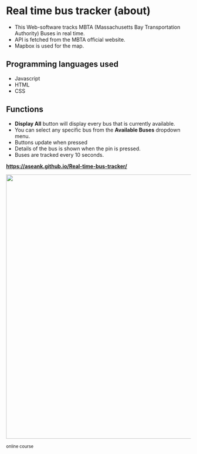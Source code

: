 # Real time bus tracker (about)
- This Web-software tracks MBTA (Massachusetts Bay Transportation Authority) Buses in real time.
- API is fetched from the MBTA official website.
- Mapbox is used for the map.

## Programming languages used
- Javascript
- HTML
- CSS

## Functions
- **Display All** button will display every bus that is currently available.
- You can select any specific bus from the **Available Buses** dropdown menu.
- Buttons update when pressed
- Details of the bus is shown when the pin is pressed.
- Buses are tracked every 10 seconds.

**https://aseank.github.io/Real-time-bus-tracker/**

<img src='bus.gif' width='720' height='720'>

<sub>online course</sub>
